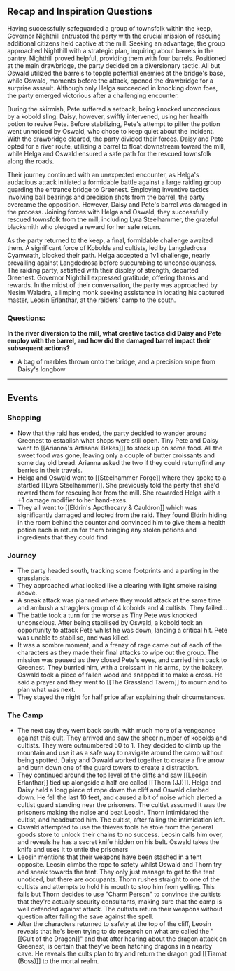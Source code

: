 ## Recap and Inspiration Questions
  
Having successfully safeguarded a group of townsfolk within the keep, Governor Nighthill entrusted the party with the crucial mission of rescuing additional citizens held captive at the mill. Seeking an advantage, the group approached Nighthill with a strategic plan, inquiring about barrels in the pantry. Nighthill proved helpful, providing them with four barrels. Positioned at the main drawbridge, the party decided on a diversionary tactic. All but Oswald utilized the barrels to topple potential enemies at the bridge's base, while Oswald, moments before the attack, opened the drawbridge for a surprise assault. Although only Helga succeeded in knocking down foes, the party emerged victorious after a challenging encounter.

During the skirmish, Pete suffered a setback, being knocked unconscious by a kobold sling. Daisy, however, swiftly intervened, using her health potion to revive Pete. Before stabilizing, Pete's attempt to pilfer the potion went unnoticed by Oswald, who chose to keep quiet about the incident. With the drawbridge cleared, the party divided their forces. Daisy and Pete opted for a river route, utilizing a barrel to float downstream toward the mill, while Helga and Oswald ensured a safe path for the rescued townsfolk along the roads.

Their journey continued with an unexpected encounter, as Helga's audacious attack initiated a formidable battle against a large raiding group guarding the entrance bridge to Greenest. Employing inventive tactics involving ball bearings and precision shots from the barrel, the party overcame the opposition. However, Daisy and Pete's barrel was damaged in the process. Joining forces with Helga and Oswald, they successfully rescued townsfolk from the mill, including Lyra Steelhammer, the grateful blacksmith who pledged a reward for her safe return.

As the party returned to the keep, a final, formidable challenge awaited them. A significant force of Kobolds and cultists, led by Langdedrosa Cyanwrath, blocked their path. Helga accepted a 1v1 challenge, nearly prevailing against Langdedrosa before succumbing to unconsciousness. The raiding party, satisfied with their display of strength, departed Greenest. Governor Nighthill expressed gratitude, offering thanks and rewards. In the midst of their conversation, the party was approached by Nesim Waladra, a limping monk seeking assistance in locating his captured master, Leosin Erlanthar, at the raiders' camp to the south.

### Questions:

**In the river diversion to the mill, what creative tactics did Daisy and Pete employ with the barrel, and how did the damaged barrel impact their subsequent actions?**

- A bag of marbles thrown onto the bridge, and a precision snipe from Daisy's longbow


--- 

## Events

### Shopping

- Now that the raid has ended, the party decided to wander around Greenest to establish what shops were still open. Tiny Pete and Daisy went to [[Arianna's Artisanal Bakes]]] to stock up on some food. All the sweet food was gone, leaving only a couple of butter croissants and some day old bread. Arianna asked the two if they could return/find any berries in their travels.
- Helga and Oswald went to [[Steelhammer Forge]] where they spoke to a startled [[Lyra Steelhammer]]. She previously told the party that she'd reward them for rescuing her from the mill. She rewarded Helga with a +1 damage modifier to her hand-axes.
- They all went to [[Eldrin's Apothecary & Cauldron]] which was significantly damaged and looted from the raid. They found Eldrin hiding in the room behind the counter and convinced him to give them a health potion each in return for them bringing any stolen potions and ingredients that they could find
### Journey

- The party headed south, tracking some footprints and a parting in the grasslands. 
- They approached what looked like a clearing with light smoke raising above.
- A sneak attack was planned where they would attack at the same time and ambush a stragglers group of 4 kobolds and 4 cultists. They failed...
- The battle took a turn for the worse as Tiny Pete was knocked unconscious. After being stabilised by Oswald, a kobold took an opportunity to attack Pete whilst he was down, landing a critical hit. Pete was unable to stabilise, and was killed.
- It was a sombre moment, and a frenzy of rage came out of each of the characters as they made their final attacks to wipe out the group. The mission was paused as they closed Pete's eyes, and carried him back to Greenest. They burried him, with a croissant in his arms, by the bakery. Oswald took a piece of fallen wood and snapped it to make a cross. He said a prayer and they went to [[The Grassland Tavern]] to mourn and to plan what was next.
- They stayed the night for half price after explaining their circumstances. 

### The Camp

- The next day they went back south, with much more of a vengeance against this cult. They arrived and saw the sheer number of kobolds and cultists. They were outnumbered 50 to 1. They decided to climb up the mountain and use it as a safe way to navigate around the camp without being spotted. Daisy and Oswald worked together to create a fire arrow and burn down one of the guard towers to create a distraction. 
- They continued around the top level of the cliffs and saw [[Leosin Erlanthar]] tied up alongside a half orc called [[Thorn (JJ)]]. Helga and Daisy held a long piece of rope down the cliff and Oswald climbed down. He fell the last 10 feet, and caused a bit of noise which alerted a cultist guard standing near the prisoners. The cultist assumed it was the prisoners making the noise and beat Leosin. Thorn intimidated the cultist, and headbutted him. The cultist, after failing the intimidation left. 
- Oswald attempted to use the thieves tools he stole from the general goods store to unlock their chains to no success. Leosin calls him over, and reveals he has a secret knife hidden on his belt. Oswald takes the knife and uses it to untie the prisoners
- Leosin mentions that their weapons have been stashed in a tent opposite. Leosin climbs the rope to safety whilst Oswald and Thorn try and sneak towards the tent. They only just manage to get to the tent unoticed, but there are occupants. Thorn rushes straight to one of the cultists and attempts to hold his mouth to stop him from yelling. This fails but Thorn decides to use "Charm Person" to convince the cultists that they're actually security consultants, making sure that the camp is well defended against attack. The cultists return their weapons without question after failing the save against the spell. 
- After the characters returned to safety at the top of the cliff, Leosin reveals that he's been trying to do research on what are called the "[[Cult of the Dragon]]" and that after hearing about the dragon attack on Greenest, is certain that they've been hatching dragons in a nearby cave. He reveals the cults plan to try and return the dragon god [[Tiamat (Boss)]] to the mortal realm.
